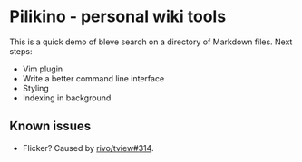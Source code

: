 # Pilikino - personal wiki tools

This is a quick demo of bleve search on a directory of Markdown files.  Next steps:

- Vim plugin
- Write a better command line interface
- Styling
- Indexing in background

## Known issues

- Flicker? Caused by [rivo/tview#314](https://github.com/rivo/tview/issues/314).

